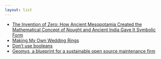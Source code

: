 ```yaml
---
layout: list
---
```


 - [The Invention of Zero: How Ancient Mesopotamia Created the Mathematical Concept of Nought and Ancient India Gave It Symbolic Form](https://www.themarginalian.org/2017/02/02/zero-robert-kaplan/)
 - [Making My Own Wedding Rings](https://geoff.greer.fm/2024/07/07/making-my-own-wedding-rings/)
 - [Don’t use booleans](https://www.luu.io/posts/dont-use-booleans)
 - [Geomys, a blueprint for a sustainable open source maintenance firm](https://words.filippo.io/dispatches/geomys/)
